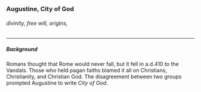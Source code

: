 ### Augustine, City of God

###### divinity, free will, origins,

---

##### Background

Romans thought that Rome would never fall, but it fell in a.d.410 to the Vandals. Those who held pagan faiths blamed it all on Christians, Christianity, and Christian God. The disagreement between two groups prompted Augustine to write *City of God*.

 





